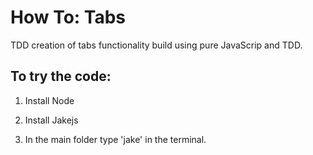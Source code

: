 How To: Tabs
============

TDD creation of tabs functionality build using pure JavaScrip and TDD. 

To try the code:
----------------

1. Install Node
2. Install Jakejs

3. In the main folder type 'jake' in the terminal.
